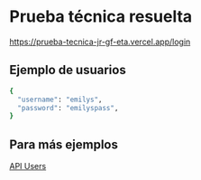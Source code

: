 # Prueba técnica resuelta

https://prueba-tecnica-jr-gf-eta.vercel.app/login

## Ejemplo de usuarios


```bash
{
  "username": "emilys",
  "password": "emilyspass",
}
```


## Para más ejemplos

[API Users](https://dummyjson.com/users)

